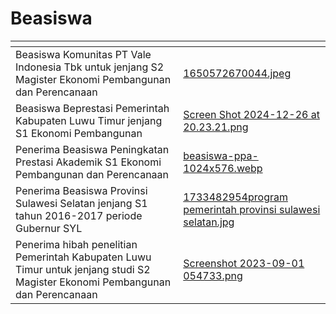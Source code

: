 # Beasiswa

<table data-card-size="large" data-view="cards"><thead><tr><th></th><th data-hidden data-card-cover data-type="files"></th></tr></thead><tbody><tr><td>Beasiswa Komunitas PT Vale Indonesia Tbk untuk jenjang S2 Magister Ekonomi Pembangunan dan Perencanaan</td><td><a href="../.gitbook/assets/1650572670044.jpeg">1650572670044.jpeg</a></td></tr><tr><td>Beasiswa Beprestasi Pemerintah Kabupaten Luwu Timur jenjang S1 Ekonomi Pembangunan</td><td><a href="../.gitbook/assets/Screen Shot 2024-12-26 at 20.23.21.png">Screen Shot 2024-12-26 at 20.23.21.png</a></td></tr><tr><td>Penerima Beasiswa Peningkatan Prestasi Akademik S1 Ekonomi Pembangunan dan Perencanaan</td><td><a href="../.gitbook/assets/beasiswa-ppa-1024x576.webp">beasiswa-ppa-1024x576.webp</a></td></tr><tr><td>Penerima Beasiswa Provinsi Sulawesi Selatan jenjang S1  tahun 2016-2017 periode Gubernur SYL</td><td><a href="../.gitbook/assets/1733482954program pemerintah provinsi sulawesi selatan.jpg">1733482954program pemerintah provinsi sulawesi selatan.jpg</a></td></tr><tr><td>Penerima hibah penelitian Pemerintah Kabupaten Luwu Timur untuk jenjang studi S2 Magister Ekonomi Pembangunan dan Perencanaan</td><td><a href="../.gitbook/assets/Screenshot 2023-09-01 054733.png">Screenshot 2023-09-01 054733.png</a></td></tr></tbody></table>



